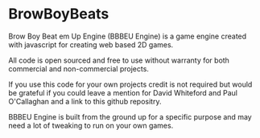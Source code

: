 # BrowBoyBeats
Brow Boy Beat em Up Engine (BBBEU Engine) is a game engine created with javascript for creating web based 2D games.

All code is open sourced and free to use without warranty for both commercial and non-commercial projects.

If you use this code for your own projects credit is not required but would be grateful if you could leave a mention for 
David Whiteford and Paul O'Callaghan and a link to this github repositry.


BBBEU Engine is built from the ground up for a specific purpose and may need a lot of tweaking to run on your own games.